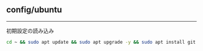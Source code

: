 ## config/ubuntu  
---

初期設定の読み込み  
```bash
cd ~ && sudo apt update && sudo apt upgrade -y && sudo apt install git && git clone https://github.com/Himeno59/config.git && cd config/ubuntu && ./all_ubuntu_initialize.sh && cd ~